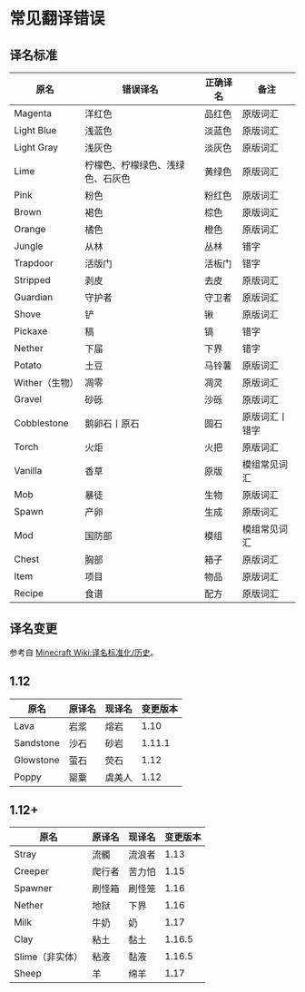# 常见翻译错误

## 译名标准

| 原名           | 错误译名                         | 正确译名 | 备注           |
| -------------- | -------------------------------- | -------- | -------------- |
| Magenta        | 洋红色                           | 品红色   | 原版词汇       |
| Light Blue     | 浅蓝色                           | 淡蓝色   | 原版词汇       |
| Light Gray     | 浅灰色                           | 淡灰色   | 原版词汇       |
| Lime           | 柠檬色、柠檬绿色、浅绿色、石灰色 | 黄绿色   | 原版词汇       |
| Pink           | 粉色                             | 粉红色   | 原版词汇       |
| Brown          | 褐色                             | 棕色     | 原版词汇       |
| Orange         | 橘色                             | 橙色     | 原版词汇       |
| Jungle         | 从林                             | 丛林     | 错字           |
| Trapdoor       | 活版门                           | 活板门   | 错字           |
| Stripped       | 剥皮                             | 去皮     | 原版词汇       |
| Guardian       | 守护者                           | 守卫者   | 原版词汇       |
| Shove          | 铲                               | 锹       | 原版词汇       |
| Pickaxe        | 稿                               | 镐       | 错字           |
| Nether         | 下届                             | 下界     | 错字           |
| Potato         | 土豆                             | 马铃薯   | 原版词汇       |
| Wither（生物） | 凋零                             | 凋灵     | 原版词汇       |
| Gravel         | 砂砾                             | 沙砾     | 原版词汇       |
| Cobblestone    | 鹅卵石丨原石                     | 圆石     | 原版词汇丨错字 |
| Torch          | 火炬                             | 火把     | 原版词汇       |
| Vanilla        | 香草                             | 原版     | 模组常见词汇   |
| Mob            | 暴徒                             | 生物     | 原版词汇       |
| Spawn          | 产卵                             | 生成     | 原版词汇       |
| Mod            | 国防部                           | 模组     | 模组常见词汇   |
| Chest          | 胸部                             | 箱子     | 原版词汇       |
| Item           | 项目                             | 物品     | 原版词汇       |
| Recipe         | 食谱                             | 配方     | 原版词汇       |

## 译名变更

参考自 [Minecraft Wiki:译名标准化/历史](https://minecraft.fandom.com/zh/wiki/Minecraft_Wiki:%E8%AF%91%E5%90%8D%E6%A0%87%E5%87%86%E5%8C%96/%E5%8E%86%E5%8F%B2)。

## 1.12

| 原名      | 原译名 | 现译名 | 变更版本 |
| --------- | ------ | ------ | -------- |
| Lava      | 岩浆   | 熔岩   | 1.10     |
| Sandstone | 沙石   | 砂岩   | 1.11.1   |
| Glowstone | 萤石   | 荧石   | 1.12     |
| Poppy     | 罂粟   | 虞美人 | 1.12     |

## 1.12+

| 原名            | 原译名 | 现译名 | 变更版本 |
| --------------- | ------ | ------ | -------- |
| Stray           | 流髑   | 流浪者 | 1.13     |
| Creeper         | 爬行者 | 苦力怕 | 1.15     |
| Spawner         | 刷怪箱 | 刷怪笼 | 1.16     |
| Nether          | 地狱   | 下界   | 1.16     |
| Milk            | 牛奶   | 奶     | 1.17     |
| Clay            | 粘土   | 黏土   | 1.16.5   |
| Slime（非实体） | 粘液   | 黏液   | 1.16.5   |
| Sheep           | 羊     | 绵羊   | 1.17     |
